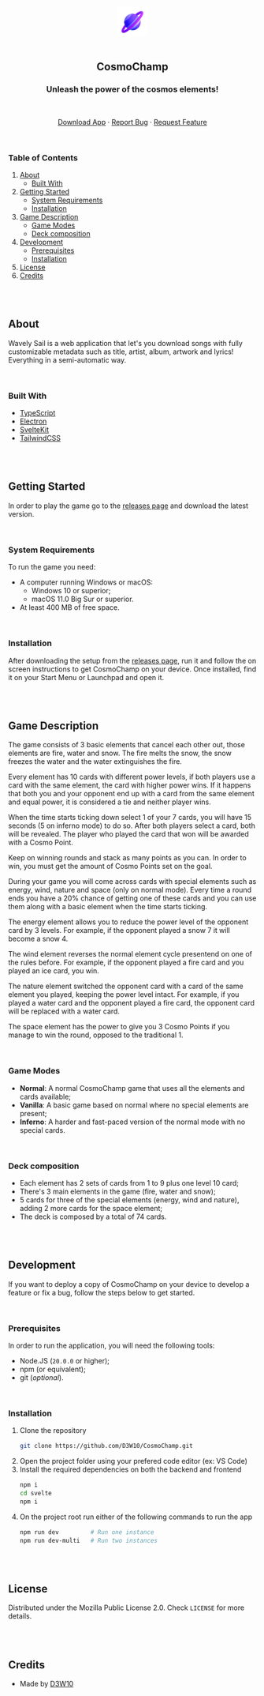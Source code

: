 <br />
<br />
<div align="center">
    <a href="https://github.com/D3W10/CosmoChamp">
        <img src="https://raw.githubusercontent.com/D3W10/CosmoChamp/main/svelte/static/logo.png" alt="Logo" width="60" height="60">
    </a>
    <br />
    <br />
    <h2 align="center">CosmoChamp</h2>
    <h3 align="center">Unleash the power of the cosmos elements!</h3>
    <br />
    <p align="center">
        <a href="https://github.com/D3W10/CosmoChamp/releases">Download App</a>
        ·
        <a href="https://github.com/D3W10/CosmoChamp/issues">Report Bug</a>
        ·
        <a href="https://github.com/D3W10/CosmoChamp/issues">Request Feature</a>
    </p>
</div>
<br />

### Table of Contents
1. [About](#about)
    - [Built With](#built-with)
2. [Getting Started](#getting-started)
    - [System Requirements](#system-requirements)
    - [Installation](#installation)
3. [Game Description](#game-description)
    - [Game Modes](#game-modes)
    - [Deck composition](#deck-composition)
4. [Development](#development)
    - [Prerequisites](#prerequisites)
    - [Installation](#installation-1)
5. [License](#license)
6. [Credits](#credits)

<br />
<br />

## About

Wavely Sail is a web application that let's you download songs with fully customizable metadata such as title, artist, album, artwork and lyrics! Everything in a semi-automatic way.

<br />

### Built With

- [TypeScript](https://www.typescriptlang.org/)
- [Electron](https://www.electronjs.org/)
- [SvelteKit](https://kit.svelte.dev/)
- [TailwindCSS](https://tailwindcss.com/)

<br />
<br />

## Getting Started

In order to play the game go to the [releases page](https://github.com/D3W10/CosmoChamp/releases) and download the latest version.

<br />

### System Requirements

To run the game you need:

- A computer running Windows or macOS:
    - Windows 10 or superior;
    - macOS 11.0 Big Sur or superior.
- At least 400 MB of free space.

<br />

### Installation

After downloading the setup from the [releases page](https://github.com/D3W10/CosmoChamp/releases), run it and follow the on screen instructions to get CosmoChamp on your device. Once installed, find it on your Start Menu or Launchpad and open it.

<br />
<br />

## Game Description

The game consists of 3 basic elements that cancel each other out, those elements are fire, water and snow.
The fire melts the snow, the snow freezes the water and the water extinguishes the fire.

Every element has 10 cards with different power levels, if both players use a card with the same element, the card with higher power wins.
If it happens that both you and your opponent end up with a card from the same element and equal power, it is considered a tie and neither player wins.

When the time starts ticking down select 1 of your 7 cards, you will have 15 seconds (5 on inferno mode) to do so.
After both players select a card, both will be revealed. The player who played the card that won will be awarded with a Cosmo Point.

Keep on winning rounds and stack as many points as you can.
In order to win, you must get the amount of Cosmo Points set on the goal.

During your game you will come across cards with special elements such as energy, wind, nature and space (only on normal mode).
Every time a round ends you have a 20% chance of getting one of these cards and you can use them along with a basic element when the time starts ticking.

The energy element allows you to reduce the power level of the opponent card by 3 levels.
For example, if the opponent played a snow 7 it will become a snow 4.

The wind element reverses the normal element cycle presentend on one of the rules before.
For example, if the opponent played a fire card and you played an ice card, you win.

The nature element switched the opponent card with a card of the same element you played, keeping the power level intact.
For example, if you played a water card and the opponent played a fire card, the opponent card will be replaced with a water card.

The space element has the power to give you 3 Cosmo Points if you manage to win the round, opposed to the traditional 1.

<br />

### Game Modes

- **Normal**: A normal CosmoChamp game that uses all the elements and cards available;
- **Vanilla**: A basic game based on normal where no special elements are present;
- **Inferno**: A harder and fast-paced version of the normal mode with no special cards.

<br />

### Deck composition

- Each element has 2 sets of cards from 1 to 9 plus one level 10 card;
- There's 3 main elements in the game (fire, water and snow);
- 5 cards for three of the special elements (energy, wind and nature), adding 2 more cards for the space element;
- The deck is composed by a total of 74 cards.

<br />
<br />

## Development

If you want to deploy a copy of CosmoChamp on your device to develop a feature or fix a bug, follow the steps below to get started.

<br />

### Prerequisites

In order to run the application, you will need the following tools:
- Node.JS (`20.0.0` or higher);
- npm (or equivalent);
- git (*optional*).

<br />

### Installation

1. Clone the repository
    ```sh
    git clone https://github.com/D3W10/CosmoChamp.git
    ```
2. Open the project folder using your prefered code editor (ex: VS Code)
3. Install the required dependencies on both the backend and frontend
    ```sh
    npm i
    cd svelte
    npm i
    ```
4. On the project root run either of the following commands to run the app
    ```sh
    npm run dev         # Run one instance
    npm run dev-multi   # Run two instances
    ```

<br />
<br />

## License

Distributed under the Mozilla Public License 2.0. Check `LICENSE` for more details.

<br />
<br />

## Credits

- Made by [D3W10](https://d3w10.netlify.app/)